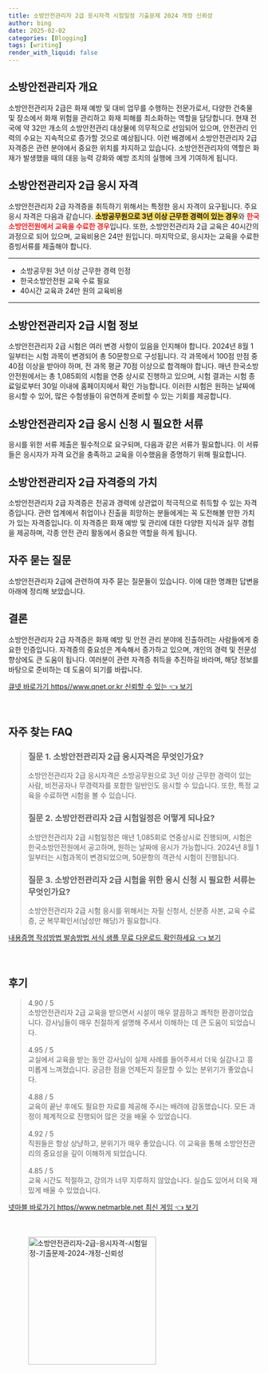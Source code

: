```yaml
---
title: 소방안전관리자 2급 응시자격 시험일정 기출문제 2024 개정 신뢰성
author: bing
date: 2025-02-02
categories: [Blogging]
tags: [writing]
render_with_liquid: false
---
```



<h2 id='소방안전관리자_개요'>소방안전관리자 개요</h2>

<p>소방안전관리자 2급은 화재 예방 및 대비 업무를 수행하는 전문가로서, 다양한 건축물 및 장소에서 화재 위험을 관리하고 화재 피해를 최소화하는 역할을 담당합니다. 현재 전국에 약 32만 개소의 소방안전관리 대상물에 의무적으로 선임되어 있으며, 안전관리 인력의 수요는 지속적으로 증가할 것으로 예상됩니다. 이런 배경에서 소방안전관리자 2급 자격증은 관련 분야에서 중요한 위치를 차지하고 있습니다. 소방안전관리자의 역할은 화재가 발생했을 때의 대응 능력 강화와 예방 조치의 실행에 크게 기여하게 됩니다.</p>

<h2 id='응시자격'>소방안전관리자 2급 응시 자격</h2>

<p>소방안전관리자 2급 자격증을 취득하기 위해서는 특정한 응시 자격이 요구됩니다. 주요 응시 자격은 다음과 같습니다. <b><span style="background-color: #ffe066;">소방공무원으로 3년 이상 근무한 경력이 있는 경우</span></b>와 <b><span style="color: #ee2323;">한국소방안전원에서 교육을 수료한 경우</span></b>입니다. 또한, 소방안전관리자 2급 교육은 40시간의 과정으로 되어 있으며, 교육비용은 24만 원입니다. 마지막으로, 응시자는 교육을 수료한 증빙서류를 제출해야 합니다.</p>

<hr />

<ul>
    <li>소방공무원 3년 이상 근무한 경력 인정</li>
    <li>한국소방안전원 교육 수료 필요</li>
    <li>40시간 교육과 24만 원의 교육비용</li>
</ul>

<hr />

<h2 id='시험정보'>소방안전관리자 2급 시험 정보</h2>

<p>소방안전관리자 2급 시험은 여러 변경 사항이 있음을 인지해야 합니다. 2024년 8월 1일부터는 시험 과목이 변경되어 총 50문항으로 구성됩니다. 각 과목에서 100점 만점 중 40점 이상을 받아야 하며, 전 과목 평균 70점 이상으로 합격해야 합니다. 매년 한국소방안전원에서는 총 1,085회의 시험을 연중 상시로 진행하고 있으며, 시험 결과는 시험 종료일로부터 30일 이내에 홈페이지에서 확인 가능합니다. 이러한 시험은 원하는 날짜에 응시할 수 있어, 많은 수험생들이 유연하게 준비할 수 있는 기회를 제공합니다.</p>

<h2 id='응시 신청 서류'>소방안전관리자 2급 응시 신청 시 필요한 서류</h2>

<p>응시를 위한 서류 제출은 필수적으로 요구되며, 다음과 같은 서류가 필요합니다. 이 서류들은 응시자가 자격 요건을 충족하고 교육을 이수했음을 증명하기 위해 필요합니다.</p>

<h2 id='자격증 가치'>소방안전관리자 2급 자격증의 가치</h2>

<p>소방안전관리자 2급 자격증은 전공과 경력에 상관없이 적극적으로 취득할 수 있는 자격증입니다. 관련 업계에서 취업이나 진출을 희망하는 분들에게는 꼭 도전해볼 만한 가치가 있는 자격증입니다. 이 자격증은 화재 예방 및 관리에 대한 다양한 지식과 실무 경험을 제공하며, 각종 안전 관리 활동에서 중요한 역할을 하게 됩니다.</p>

<h2 id='자주 묻는 질문'>자주 묻는 질문</h2>

<p>소방안전관리자 2급에 관련하여 자주 묻는 질문들이 있습니다. 이에 대한 명쾌한 답변을 아래에 정리해 보았습니다.</p>

<h2 id='결론'>결론</h2>

<p>소방안전관리자 2급 자격증은 화재 예방 및 안전 관리 분야에 진출하려는 사람들에게 중요한 인증입니다. 자격증의 중요성은 계속해서 증가하고 있으며, 개인의 경력 및 전문성 향상에도 큰 도움이 됩니다. 여러분이 관련 자격증 취득을 추진하길 바라며, 해당 정보를 바탕으로 준비하는 데 도움이 되기를 바랍니다.</p>


<p><a class="click-button" title="큐넷 바로가기 https//www.qnet.or.kr 신뢰할 수 있는" href="https://adkhouse.github.io/posts/%ED%81%90%EB%84%B7-%EB%B0%94%EB%A1%9C%EA%B0%80%EA%B8%B0-httpswww.qnet.or.kr-%EC%8B%A0%EB%A2%B0%ED%95%A0-%EC%88%98-%EC%9E%88%EB%8A%94/" rel="dofollow">큐넷 바로가기 https//www.qnet.or.kr 신뢰할 수 있는 👈 보기</a></p><br>
<h2 id='자주_찾는_FAQ'>자주 찾는 FAQ</h2>
<div itemscope="" itemtype="https://schema.org/FAQPage"> 
<blockquote> 
<div itemscope="" itemprop="mainEntity" itemtype="https://schema.org/Question"> 
<h3 itemprop="name">질문 1. 소방안전관리자 2급 응시자격은 무엇인가요?</h3> 
<div itemscope="" itemprop="acceptedAnswer" itemtype="https://schema.org/Answer"> 
<span itemprop="text"> 
<p>소방안전관리자 2급 응시자격은 소방공무원으로 3년 이상 근무한 경력이 있는 사람, 비전공자나 무경력자를 포함한 일반인도 응시할 수 있습니다. 또한, 특정 교육을 수료하면 시험을 볼 수 있습니다.</p> 
</span> 
</div> 
</div> 
<div itemscope="" itemprop="mainEntity" itemtype="https://schema.org/Question"> 
<h3 itemprop="name">질문 2. 소방안전관리자 2급 시험일정은 어떻게 되나요?</h3> 
<div itemscope="" itemprop="acceptedAnswer" itemtype="https://schema.org/Answer"> 
<span itemprop="text"> 
<p>소방안전관리자 2급 시험일정은 매년 1,085회로 연중상시로 진행되며, 시험은 한국소방안전원에서 공고하며, 원하는 날짜에 응시가 가능합니다. 2024년 8월 1일부터는 시험과목이 변경되었으며, 50문항의 객관식 시험이 진행됩니다.</p> 
</span> 
</div> 
</div> 
<div itemscope="" itemprop="mainEntity" itemtype="https://schema.org/Question"> 
<h3 itemprop="name">질문 3. 소방안전관리자 2급 시험을 위한 응시 신청 시 필요한 서류는 무엇인가요?</h3> 
<div itemscope="" itemprop="acceptedAnswer" itemtype="https://schema.org/Answer"> 
<span itemprop="text"> 
<p>소방안전관리자 2급 시험 응시를 위해서는 자필 신청서, 신분증 사본, 교육 수료증, 군 복무확인서(남성만 해당)가 필요합니다.</p> 
</span> 
</div> 
</div> 
</blockquote> 
</div>
<p><a class="click-button" title="내용증명 작성방법 발송방법 서식 샘플 무료 다운로드 확인하세요" href="https://adkhouse.github.io/posts/%EB%82%B4%EC%9A%A9%EC%A6%9D%EB%AA%85-%EC%9E%91%EC%84%B1%EB%B0%A9%EB%B2%95-%EB%B0%9C%EC%86%A1%EB%B0%A9%EB%B2%95-%EC%84%9C%EC%8B%9D-%EC%83%98%ED%94%8C-%EB%AC%B4%EB%A3%8C-%EB%8B%A4%EC%9A%B4%EB%A1%9C%EB%93%9C-%ED%99%95%EC%9D%B8%ED%95%98%EC%84%B8%EC%9A%94/" rel="dofollow">내용증명 작성방법 발송방법 서식 샘플 무료 다운로드 확인하세요 👈 보기</a></p><br>
<h2 id='후기'>후기</h2>
<div itemscope itemtype="https://schema.org/Product">
  <blockquote>
  <div itemprop="review" itemscope itemtype="https://schema.org/Review">
      <div itemprop="reviewRating" itemscope itemtype="https://schema.org/Rating"> <span itemprop="ratingValue">4.90</span> / <span itemprop="bestRating">5</span> </div>
      <span itemprop="reviewBody">소방안전관리자 2급 교육을 받으면서 시설이 매우 깔끔하고 쾌적한 환경이었습니다. 강사님들이 매우 친절하게 설명해 주셔서 이해하는 데 큰 도움이 되었습니다.</span>
  </div>
  <br>
  <div itemprop="review" itemscope itemtype="https://schema.org/Review">
      <div itemprop="reviewRating" itemscope itemtype="https://schema.org/Rating"> <span itemprop="ratingValue">4.95</span> / <span itemprop="bestRating">5</span> </div>
      <span itemprop="reviewBody">교실에서 교육을 받는 동안 강사님이 실제 사례를 들어주셔서 더욱 실감나고 흥미롭게 느껴졌습니다. 궁금한 점을 언제든지 질문할 수 있는 분위기가 좋았습니다.</span>
  </div>
  <br>
  <div itemprop="review" itemscope itemtype="https://schema.org/Review">
      <div itemprop="reviewRating" itemscope itemtype="https://schema.org/Rating"> <span itemprop="ratingValue">4.88</span> / <span itemprop="bestRating">5</span> </div>
      <span itemprop="reviewBody">교육이 끝난 후에도 필요한 자료를 제공해 주시는 배려에 감동했습니다. 모든 과정이 체계적으로 진행되어 많은 것을 배울 수 있었습니다.</span>
  </div>
  <br>
  <div itemprop="review" itemscope itemtype="https://schema.org/Review">
      <div itemprop="reviewRating" itemscope itemtype="https://schema.org/Rating"> <span itemprop="ratingValue">4.92</span> / <span itemprop="bestRating">5</span> </div>
      <span itemprop="reviewBody">직원들은 항상 상냥하고, 분위기가 매우 좋았습니다. 이 교육을 통해 소방안전관리의 중요성을 깊이 이해하게 되었습니다.</span>
  </div>
  <br>
  <div itemprop="review" itemscope itemtype="https://schema.org/Review">
      <div itemprop="reviewRating" itemscope itemtype="https://schema.org/Rating"> <span itemprop="ratingValue">4.85</span> / <span itemprop="bestRating">5</span> </div>
      <span itemprop="reviewBody">교육 시간도 적절하고, 강의가 너무 지루하지 않았습니다. 실습도 있어서 더욱 재밌게 배울 수 있었습니다.</span>
  </div>
  </blockquote>
</div>
<p><a class="click-button" title="넷마블 바로가기 https//www.netmarble.net 최신 게임" href="https://adkhouse.github.io/posts/%EB%84%B7%EB%A7%88%EB%B8%94-%EB%B0%94%EB%A1%9C%EA%B0%80%EA%B8%B0-httpswww.netmarble.net-%EC%B5%9C%EC%8B%A0-%EA%B2%8C%EC%9E%84/" rel="dofollow">넷마블 바로가기 https//www.netmarble.net 최신 게임 👈 보기</a></p><br>
<figure class="image"><img src="https://adkhouse.github.io/assets/img/thumbnail/소방안전관리자-2급-응시자격-시험일정-기출문제-2024-개정-신뢰성.webp" alt="소방안전관리자-2급-응시자격-시험일정-기출문제-2024-개정-신뢰성" width="256" height="256"></figure>